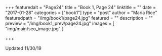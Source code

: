 +++
featuredalt = "Page24"
title = "Book 1, Page 24"
linktitle = ""
date = "2017-01-28"
categories = ["book1"]
type = "post"
author = "Maria Rice"
featuredpath = "/img/book1/page24.jpg"
featured = ""
description = ""
preview = "/img/book1_prev/page24.jpg"
images = [ "img/main/seo_image.jpg" ]

+++

Updated 11/30/19
